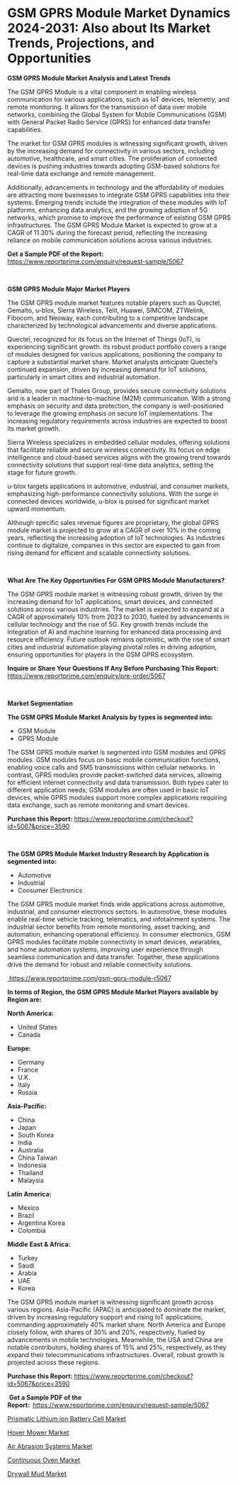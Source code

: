 <p><h1>GSM GPRS Module Market Dynamics 2024-2031: Also about Its Market Trends, Projections, and Opportunities</h1></p><p><strong>GSM GPRS Module Market Analysis and Latest Trends</strong></p>
<p><p>The GSM GPRS Module is a vital component in enabling wireless communication for various applications, such as IoT devices, telemetry, and remote monitoring. It allows for the transmission of data over mobile networks, combining the Global System for Mobile Communications (GSM) with General Packet Radio Service (GPRS) for enhanced data transfer capabilities. </p><p>The market for GSM GPRS modules is witnessing significant growth, driven by the increasing demand for connectivity in various sectors, including automotive, healthcare, and smart cities. The proliferation of connected devices is pushing industries towards adopting GSM-based solutions for real-time data exchange and remote management. </p><p>Additionally, advancements in technology and the affordability of modules are attracting more businesses to integrate GSM GPRS capabilities into their systems. Emerging trends include the integration of these modules with IoT platforms, enhancing data analytics, and the growing adoption of 5G networks, which promise to improve the performance of existing GSM GPRS infrastructures. The GSM GPRS Module Market is expected to grow at a CAGR of 11.30% during the forecast period, reflecting the increasing reliance on mobile communication solutions across various industries.</p></p>
<p><strong>Get a Sample PDF of the Report:&nbsp;</strong> <a href="https://www.reportprime.com/enquiry/request-sample/5067">https://www.reportprime.com/enquiry/request-sample/5067</a></p>
<p>&nbsp;</p>
<p><strong>GSM GPRS Module Major Market Players</strong></p>
<p><p>The GSM GPRS module market features notable players such as Quectel, Gemalto, u-blox, Sierra Wireless, Telit, Huawei, SIMCOM, ZTWelink, Fibocom, and Neoway, each contributing to a competitive landscape characterized by technological advancements and diverse applications.</p><p>Quectel, recognized for its focus on the Internet of Things (IoT), is experiencing significant growth. Its robust product portfolio covers a range of modules designed for various applications, positioning the company to capture a substantial market share. Market analysts anticipate Quectel’s continued expansion, driven by increasing demand for IoT solutions, particularly in smart cities and industrial automation.</p><p>Gemalto, now part of Thales Group, provides secure connectivity solutions and is a leader in machine-to-machine (M2M) communication. With a strong emphasis on security and data protection, the company is well-positioned to leverage the growing emphasis on secure IoT implementations. The increasing regulatory requirements across industries are expected to boost its market growth.</p><p>Sierra Wireless specializes in embedded cellular modules, offering solutions that facilitate reliable and secure wireless connectivity. Its focus on edge intelligence and cloud-based services aligns with the growing trend towards connectivity solutions that support real-time data analytics, setting the stage for future growth.</p><p>u-blox targets applications in automotive, industrial, and consumer markets, emphasizing high-performance connectivity solutions. With the surge in connected devices worldwide, u-blox is poised for significant market upward momentum.</p><p>Although specific sales revenue figures are proprietary, the global GPRS module market is projected to grow at a CAGR of over 10% in the coming years, reflecting the increasing adoption of IoT technologies. As industries continue to digitalize, companies in this sector are expected to gain from rising demand for efficient and scalable connectivity solutions.</p></p>
<p>&nbsp;</p>
<p><strong>What Are The Key Opportunities For GSM GPRS Module Manufacturers?</strong></p>
<p><p>The GSM GPRS module market is witnessing robust growth, driven by the increasing demand for IoT applications, smart devices, and connected solutions across various industries. The market is expected to expand at a CAGR of approximately 10% from 2023 to 2030, fueled by advancements in cellular technology and the rise of 5G. Key growth trends include the integration of AI and machine learning for enhanced data processing and resource efficiency. Future outlook remains optimistic, with the rise of smart cities and industrial automation playing pivotal roles in driving adoption, ensuring opportunities for players in the GSM GPRS ecosystem.</p></p>
<p><strong>Inquire or Share Your Questions If Any Before Purchasing This Report:</strong> <a href="https://www.reportprime.com/enquiry/pre-order/5067">https://www.reportprime.com/enquiry/pre-order/5067</a></p>
<p>&nbsp;</p>
<p><strong>Market Segmentation</strong></p>
<p><strong>The GSM GPRS Module Market Analysis by types is segmented into:</strong></p>
<p><ul><li>GSM Module</li><li>GPRS Module</li></ul></p>
<p><p>The GSM GPRS module market is segmented into GSM modules and GPRS modules. GSM modules focus on basic mobile communication functions, enabling voice calls and SMS transmissions within cellular networks. In contrast, GPRS modules provide packet-switched data services, allowing for efficient internet connectivity and data transmission. Both types cater to different application needs; GSM modules are often used in basic IoT devices, while GPRS modules support more complex applications requiring data exchange, such as remote monitoring and smart devices.</p></p>
<p><strong>Purchase this Report:&nbsp;</strong><a href="https://www.reportprime.com/checkout?id=5067&price=3590">https://www.reportprime.com/checkout?id=5067&price=3590</a></p>
<p>&nbsp;</p>
<p><strong>The GSM GPRS Module Market Industry Research by Application is segmented into:</strong></p>
<p><ul><li>Automotive</li><li>Industrial</li><li>Consumer Electronics</li></ul></p>
<p><p>The GSM GPRS module market finds wide applications across automotive, industrial, and consumer electronics sectors. In automotive, these modules enable real-time vehicle tracking, telematics, and infotainment systems. The industrial sector benefits from remote monitoring, asset tracking, and automation, enhancing operational efficiency. In consumer electronics, GSM GPRS modules facilitate mobile connectivity in smart devices, wearables, and home automation systems, improving user experience through seamless communication and data transfer. Together, these applications drive the demand for robust and reliable connectivity solutions.</p></p>
<p><a href="https://www.reportprime.com/gsm-gprs-module-r5067">&nbsp;https://www.reportprime.com/gsm-gprs-module-r5067</a></p>
<p><strong>In terms of Region, the GSM GPRS Module Market Players available by Region are:</strong></p>
<p>
    <p> <strong> North America: </strong>
        <ul>
            <li>United States</li>
            <li>Canada</li>
        </ul>
        </p> 
    <p> <strong> Europe: </strong>
        <ul>
            <li>Germany</li>
            <li>France</li>
            <li>U.K.</li>
            <li>Italy</li>
            <li>Russia</li>
        </ul>
        </p> 
    <p> <strong> Asia-Pacific: </strong>
        <ul>
            <li>China</li>
            <li>Japan</li>
            <li>South Korea</li>
            <li>India</li>
            <li>Australia</li>
            <li>China Taiwan</li>
            <li>Indonesia</li>
            <li>Thailand</li>
            <li>Malaysia</li>
        </ul>
        </p> 
    <p> <strong> Latin America: </strong>
        <ul>
            <li>Mexico</li>
            <li>Brazil</li>
            <li>Argentina Korea</li>
            <li>Colombia</li>
        </ul>
        </p> 
    <p> <strong> Middle East & Africa: </strong>
        <ul>
            <li>Turkey</li>
            <li>Saudi</li>
            <li>Arabia</li>
            <li>UAE</li>
            <li>Korea</li>
        </ul>
    </p>
    </p>
<p><p>The GSM GPRS module market is witnessing significant growth across various regions. Asia-Pacific (APAC) is anticipated to dominate the market, driven by increasing regulatory support and rising IoT applications, commanding approximately 40% market share. North America and Europe closely follow, with shares of 30% and 20%, respectively, fueled by advancements in mobile technologies. Meanwhile, the USA and China are notable contributors, holding shares of 15% and 25%, respectively, as they expand their telecommunications infrastructures. Overall, robust growth is projected across these regions.</p></p>
<p><strong>Purchase this Report: </strong><a href="https://www.reportprime.com/checkout?id=5067&price=3590">https://www.reportprime.com/checkout?id=5067&price=3590</a></p>
<p>&nbsp;<strong>Get a Sample PDF of the Report:&nbsp;&nbsp;</strong><a href="https://www.reportprime.com/enquiry/request-sample/5067">https://www.reportprime.com/enquiry/request-sample/5067</a></p>
<p><strong></strong></p>
<p><p><a href="https://github.com/RichRobinson5/Market-Research-Report-List-6/blob/main/prismatic-lithium-ion-battery-cell-market.md">Prismatic Lithium ion Battery Cell Market</a></p><p><a href="https://www.linkedin.com/pulse/hover-mower-industry-sector-new-technologies-market-impact-hfqje?trackingId=stYx%2BcQ0SW69NUnaAJwt7g%3D%3D">Hover Mower Market</a></p><p><a href="https://issuu.com/reportprime-2/docs/air-abrasion-systems-market-size-20_0ce9e0f94f635f">Air Abrasion Systems Market</a></p><p><a href="https://www.linkedin.com/pulse/continuous-oven-industry-insights-report-analyzing-market-cliye?trackingId=NS%2B9itEjSWmTTzKoMStH3w%3D%3D">Continuous Oven Market</a></p><p><a href="https://issuu.com/reportprime-2/docs/drywall-mud-market-size-2030.pptx_17f46a0a310ab4">Drywall Mud Market</a></p></p>